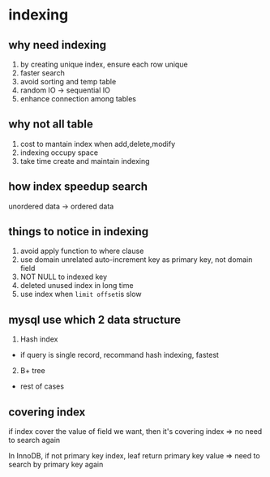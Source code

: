 # indexing
## why need indexing
1. by creating unique index, ensure each row unique
2. faster search
3. avoid sorting and temp table
4. random IO -> sequential IO
5. enhance connection among tables

## why not all table 
1. cost to mantain index when add,delete,modify
2. indexing occupy space
3. take time create and maintain indexing

## how index speedup search
unordered data -> ordered data

## things to notice in indexing
1. avoid apply function to where clause
2. use domain unrelated auto-increment key as primary key, not domain field
3. NOT NULL to indexed key
4. deleted unused index in long time
5. use index when `limit offset`is slow

## mysql use which 2 data structure
1. Hash index
- if query is single record, recommand hash indexing, fastest
2. B+ tree
- rest of cases

## covering index
if index cover the value of field we want, then it's covering index
=> no need to search again

In InnoDB, if not primary key index, leaf return primary key value
=> need to search by primary key again









